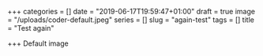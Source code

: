 +++
categories = []
date = "2019-06-17T19:59:47+01:00"
draft = true
image = "/uploads/coder-default.jpeg"
series = []
slug = "again-test"
tags = []
title = "Test again"

+++
Default image